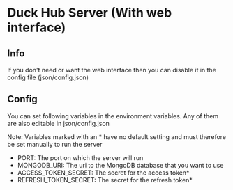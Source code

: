 # Duck Hub Server (With web interface)

## Info

If you don't need or want the web interface then you can disable it in the config file (json/config.json)

## Config

You can set following variables in the environment variables. Any of them are also editable in json/config.json

Note: Variables marked with an \* have no default setting and must therefore be set manually to run the server

- PORT: The port on which the server will run
- MONGODB_URI: The uri to the MongoDB database that you want to use
- ACCESS_TOKEN_SECRET: The secret for the access token\*
- REFRESH_TOKEN_SECRET: The secret for the refresh token\*
